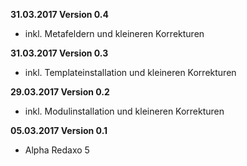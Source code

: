**31.03.2017 Version 0.4**

- inkl. Metafeldern und kleineren Korrekturen

**31.03.2017 Version 0.3**

- inkl. Templateinstallation und kleineren Korrekturen

**29.03.2017 Version 0.2**

- inkl. Modulinstallation und kleineren Korrekturen

**05.03.2017 Version 0.1**

- Alpha Redaxo 5
